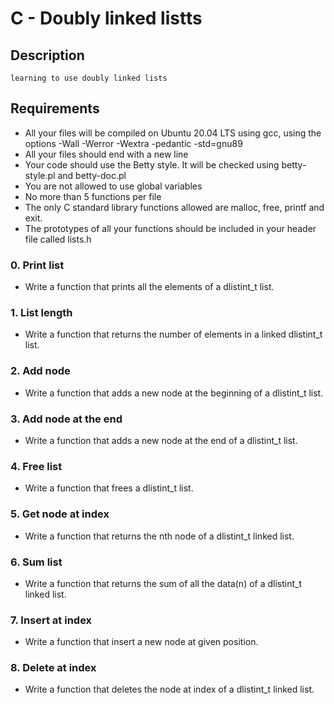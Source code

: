 # **C - Doubly linked listts**
 
## **Description**
	learning to use doubly linked lists 

## **Requirements**

-    All your files will be compiled on Ubuntu 20.04 LTS using gcc, using the options -Wall -Werror -Wextra -pedantic -std=gnu89
-    All your files should end with a new line
-    Your code should use the Betty style. It will be checked using betty-style.pl and betty-doc.pl
-    You are not allowed to use global variables
-    No more than 5 functions per file
-    The only C standard library functions allowed are malloc, free, printf and exit. 
-	 The prototypes of all your functions should be included in your header file called lists.h


### **0. Print list**

* Write a function that prints all the elements of a dlistint_t list.

### **1. List length**

* Write a function that returns the number of elements in a linked dlistint_t list.

### **2. Add node**	

* Write a function that adds a new node at the beginning of a dlistint_t list.

### **3. Add node at the end**

* Write a function that adds a new node at the end of a dlistint_t list.

### **4. Free list**

* Write a function that frees a dlistint_t list.

### **5. Get node at index**

* Write a function that returns the nth node of a dlistint_t linked list.

### **6. Sum list**

* Write a function that returns the sum of all the data(n) of a dlistint_t linked list.

### **7. Insert at index**

* Write a function that insert a new node at given position.

### **8. Delete at index**

* Write a function that deletes the node at index of a dlistint_t linked list.
